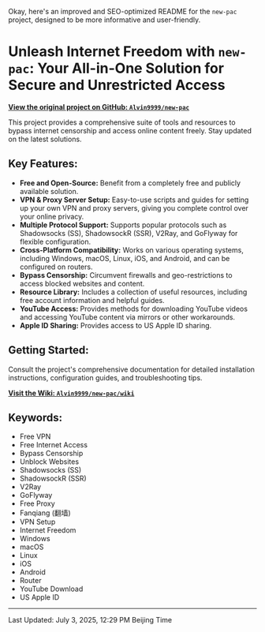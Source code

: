 Okay, here's an improved and SEO-optimized README for the `new-pac` project, designed to be more informative and user-friendly.

# **Unleash Internet Freedom with `new-pac`: Your All-in-One Solution for Secure and Unrestricted Access**

[**View the original project on GitHub: `Alvin9999/new-pac`**](https://github.com/Alvin9999/new-pac)

This project provides a comprehensive suite of tools and resources to bypass internet censorship and access online content freely. Stay updated on the latest solutions.

## Key Features:

*   **Free and Open-Source:** Benefit from a completely free and publicly available solution.
*   **VPN & Proxy Server Setup:** Easy-to-use scripts and guides for setting up your own VPN and proxy servers, giving you complete control over your online privacy.
*   **Multiple Protocol Support:** Supports popular protocols such as Shadowsocks (SS), ShadowsockR (SSR), V2Ray, and GoFlyway for flexible configuration.
*   **Cross-Platform Compatibility:** Works on various operating systems, including Windows, macOS, Linux, iOS, and Android, and can be configured on routers.
*   **Bypass Censorship:** Circumvent firewalls and geo-restrictions to access blocked websites and content.
*   **Resource Library:** Includes a collection of useful resources, including free account information and helpful guides.
*   **YouTube Access:** Provides methods for downloading YouTube videos and accessing YouTube content via mirrors or other workarounds.
*   **Apple ID Sharing:** Provides access to US Apple ID sharing.

## Getting Started:

Consult the project's comprehensive documentation for detailed installation instructions, configuration guides, and troubleshooting tips.

[**Visit the Wiki: `Alvin9999/new-pac/wiki`**](https://github.com/Alvin9999/new-pac/wiki)

## Keywords:

*   Free VPN
*   Free Internet Access
*   Bypass Censorship
*   Unblock Websites
*   Shadowsocks (SS)
*   ShadowsockR (SSR)
*   V2Ray
*   GoFlyway
*   Free Proxy
*   Fanqiang (翻墙)
*   VPN Setup
*   Internet Freedom
*   Windows
*   macOS
*   Linux
*   iOS
*   Android
*   Router
*   YouTube Download
*   US Apple ID

---

Last Updated: July 3, 2025, 12:29 PM Beijing Time